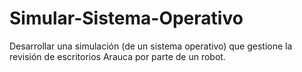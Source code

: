 # Simular-Sistema-Operativo
Desarrollar una simulación (de un sistema operativo) que gestione la revisión de escritorios Arauca por parte de un robot.
